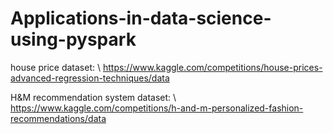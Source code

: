 # Applications-in-data-science-using-pyspark




house price dataset: \\
https://www.kaggle.com/competitions/house-prices-advanced-regression-techniques/data

H&M recommendation system dataset: \\
https://www.kaggle.com/competitions/h-and-m-personalized-fashion-recommendations/data
